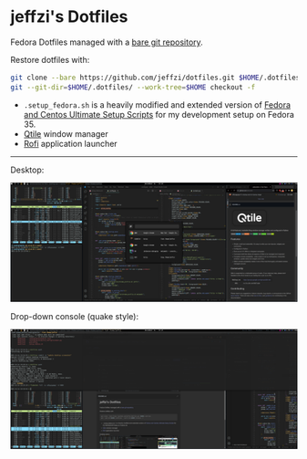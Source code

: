 # jeffzi's Dotfiles

Fedora Dotfiles managed with a [bare git repository](https://www.atlassian.com/git/tutorials/dotfiles).

Restore dotfiles with:
```bash
git clone --bare https://github.com/jeffzi/dotfiles.git $HOME/.dotfiles
git --git-dir=$HOME/.dotfiles/ --work-tree=$HOME checkout -f
```

* `.setup_fedora.sh` is a heavily modified and extended version of 
[Fedora and Centos Ultimate Setup Scripts](https://github.com/David-Else/developer-workstation-setup-script)
for my development setup on Fedora 35.
* [Qtile](http://www.qtile.org/) window manager
* [Rofi](https://github.com/davatorium/rofi) application launcher

---

Desktop:

![desktop](desktop.png)

Drop-down console (quake style):

![desktop](quake_console.png)
